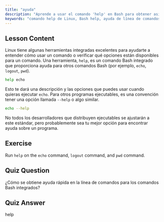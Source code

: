 ```yaml
---
title: "ayuda"
description: "Aprende a usar el comando 'help' en Bash para obtener asistencia rápida en la línea de comandos. Comprende los comandos integrados y encuentra opciones para programas Linux."
keywords: "comando help de Linux, Bash help, ayuda de línea de comandos, comandos de Linux, Linux para principiantes, tutorial de Linux, tutorial de Bash"
---
```


## Lesson Content

Linux tiene algunas herramientas integradas excelentes para ayudarte a entender cómo usar un comando o verificar qué opciones están disponibles para un comando. Una herramienta, `help`, es un comando Bash integrado que proporciona ayuda para otros comandos Bash (por ejemplo, `echo`, `logout`, `pwd`).

```bash
help echo
```

Esto te dará una descripción y las opciones que puedes usar cuando quieras ejecutar `echo`. Para otros programas ejecutables, es una convención tener una opción llamada `--help` o algo similar.

```bash
echo --help
```

No todos los desarrolladores que distribuyen ejecutables se ajustarán a este estándar, pero probablemente sea tu mejor opción para encontrar ayuda sobre un programa.

## Exercise

Run `help` on the `echo` command, `logout` command, and `pwd` command.

## Quiz Question

¿Cómo se obtiene ayuda rápida en la línea de comandos para los comandos Bash integrados?

## Quiz Answer

help
